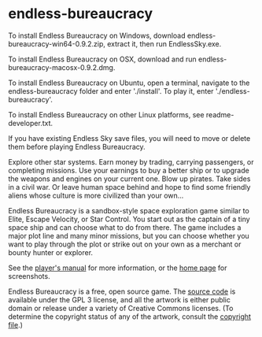 # endless-bureaucracy

To install Endless Bureaucracy on Windows, download endless-bureaucracy-win64-0.9.2.zip, extract it, then run EndlessSky.exe.

To install Endless Bureaucracy on OSX, download and run endless-bureaucracy-macosx-0.9.2.dmg.

To install Endless Bureaucracy on Ubuntu, open a terminal, navigate to the endless-bureaucracy folder and enter './install'. To play it, enter './endless-bureaucracy'.

To install Endless Bureaucracy on other Linux platforms, see readme-developer.txt.

If you have existing Endless Sky save files, you will need to move or delete them before playing Endless Bureaucracy.

Explore other star systems. Earn money by trading, carrying passengers, or completing missions. Use your earnings to buy a better ship or to upgrade the weapons and engines on your current one. Blow up pirates. Take sides in a civil war. Or leave human space behind and hope to find some friendly aliens whose culture is more civilized than your own...

Endless Bureaucracy is a sandbox-style space exploration game similar to Elite, Escape Velocity, or Star Control. You start out as the captain of a tiny space ship and can choose what to do from there. The game includes a major plot line and many minor missions, but you can choose whether you want to play through the plot or strike out on your own as a merchant or bounty hunter or explorer.

See the [player's manual](https://github.com/endless-sky/endless-sky/wiki/PlayersManual) for more information, or the [home page](https://endless-sky.github.io/) for screenshots.

Endless Bureaucracy is a free, open source game. The [source code](https://github.com/endless-sky/endless-sky/) is available under the GPL 3 license, and all the artwork is either public domain or release under a variety of Creative Commons licenses. (To determine the copyright status of any of the artwork, consult the [copyright file](https://github.com/endless-sky/endless-sky/blob/master/copyright).)
